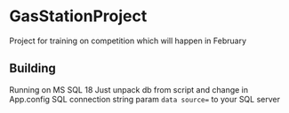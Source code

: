 # GasStationProject
Project for training on competition which will happen in February
## Building
Running on MS SQL 18
Just unpack db from script and change in App.config SQL connection string param ``data source=`` to your SQL server

